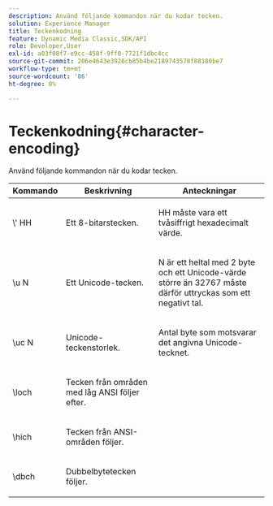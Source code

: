 ```yaml
---
description: Använd följande kommandon när du kodar tecken.
solution: Experience Manager
title: Teckenkodning
feature: Dynamic Media Classic,SDK/API
role: Developer,User
exl-id: a03f08f7-e9cc-458f-9ff0-7721f1dbc4cc
source-git-commit: 206e4643e3926cb85b4be2189743578f88180be7
workflow-type: tm+mt
source-wordcount: '86'
ht-degree: 0%

---
```


# Teckenkodning{#character-encoding}

Använd följande kommandon när du kodar tecken.

<table id="table_EB0C1B674BEA4A37964FB4BF559E0005"> 
 <thead> 
  <tr> 
   <th class="entry"> Kommando </th> 
   <th class="entry"> Beskrivning </th> 
   <th class="entry"> Anteckningar </th> 
  </tr> 
 </thead>
 <tbody> 
  <tr> 
   <td> <span class="codeph">\'<span class="varname"> HH</span></span> </td> 
   <td> <p>Ett 8-bitarstecken. </p> </td> 
   <td> <p><span class="varname"> HH</span> måste vara ett tvåsiffrigt hexadecimalt värde. </p> </td> 
  </tr> 
  <tr> 
   <td> <span class="codeph">\u<span class="varname"> N</span></span> </td> 
   <td> <p>Ett Unicode-tecken. </p> </td> 
   <td> <p><span class="varname"> N</span> är ett heltal med 2 byte och ett Unicode-värde större än 32767 måste därför uttryckas som ett negativt tal. </p> </td> 
  </tr> 
  <tr> 
   <td> <span class="codeph">\uc<span class="varname"> N</span></span> </td> 
   <td> <p>Unicode-teckenstorlek. </p> </td> 
   <td> <p>Antal byte som motsvarar det angivna Unicode-tecknet. </p> </td> 
  </tr> 
  <tr> 
   <td> <span class="codeph"> \loch </span> </td> 
   <td> <p>Tecken från områden med låg ANSI följer efter. </p> </td> 
   <td> <p> </p> </td> 
  </tr> 
  <tr> 
   <td> <span class="codeph"> \hich </span> </td> 
   <td> <p>Tecken från ANSI-områden följer. </p> </td> 
   <td> <p> </p> </td> 
  </tr> 
  <tr> 
   <td> <span class="codeph"> \dbch </span> </td> 
   <td> <p>Dubbelbytetecken följer. </p> </td> 
   <td> <p> </p> </td> 
  </tr> 
 </tbody> 
</table>
